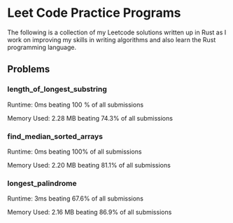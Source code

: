 # Leet Code Practice Programs
The following is a collection of my Leetcode solutions written up in Rust as I work on improving my skills in writing algorithms and also learn the Rust programming language.
## Problems
### length_of_longest_substring
Runtime: 0ms beating 100    % of all submissions

Memory Used: 2.28 MB beating 74.3% of all submissions
### find_median_sorted_arrays
Runtime: 0ms beating 100% of all submissions

Memory Used: 2.20 MB beating 81.1% of all submissions
### longest_palindrome
Runtime: 3ms beating 67.6% of all submissions

Memory Used: 2.16 MB beating 86.9% of all submissions